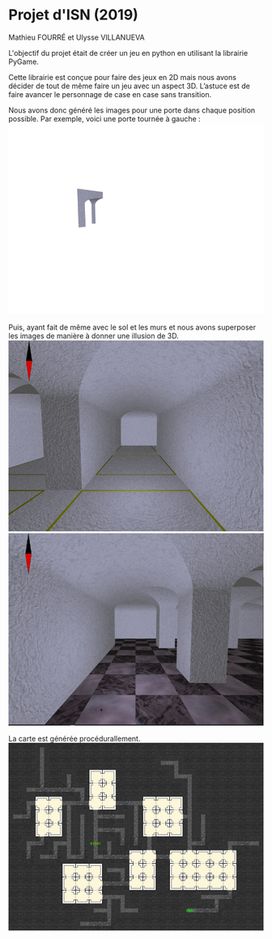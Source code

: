 # Projet d'ISN (2019)
Mathieu FOURRÉ et Ulysse VILLANUEVA

L'objectif du projet était de créer un jeu en python en utilisant la librairie PyGame.

Cette librairie est conçue pour faire des jeux en 2D mais nous avons décider de tout de même faire un jeu avec un aspect 3D. L’astuce est de faire avancer le personnage de case en case sans transition.

Nous avons donc généré les images pour une porte dans chaque position possible.
Par exemple, voici une porte tournée à gauche :
![image of a door](/img/tiles/tunnel%2B3%2B1_1.png)

Puis, ayant fait de même avec le sol et les murs et nous avons superposer les images de manière à donner une illusion de 3D.
![image of a tunnel](/tunnel.jpg)
![image of a room](/room.jpg)

La carte est générée procédurallement.
![image of the map](/the_map.png)
